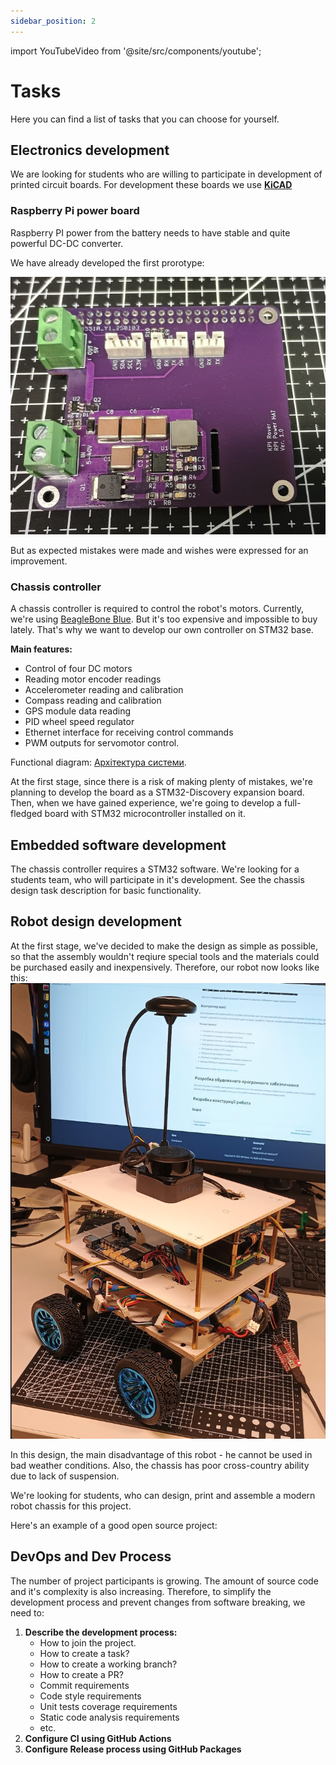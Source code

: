 ```yaml
---
sidebar_position: 2
---
```


import YouTubeVideo from '@site/src/components/youtube';

# Tasks
Here you can find a list of tasks that you can choose for yourself.

## Electronics development

We are looking for students who are willing to participate in development of printed circuit boards.
For development these boards we use [**KiCAD**](https://www.kicad.org/)

### Raspberry Pi power board
Raspberry PI power from the battery needs to have stable and quite powerful DC-DC converter.

We have already developed the first prorotype:

![RPI HAT](../platform/rpi_power_hat/img/rpihat_v1.png)

But as expected mistakes were made and wishes were expressed for an improvement.

### Chassis controller

A chassis controller is required to control the robot's motors. Currently, we're using [BeagleBone Blue](https://www.beagleboard.org/boards/beaglebone-blue). But it's too expensive and impossible to buy lately. That's why we want to develop our own controller on STM32 base.

**Main features:**
* Control of four DC motors 
* Reading motor encoder readings
* Accelerometer reading and calibration
* Compass reading and calibration
* GPS module data reading
* PID wheel speed regulator
* Ethernet interface for receiving control commands
* PWM outputs for servomotor control.

Functional diagram: [Архітектура системи](../platform/overview/overview.md).

At the first stage, since there is a risk of making plenty of mistakes, we're planning to develop the board as a STM32-Discovery expansion board. Then, when we have gained experience, we're going to develop a full-fledged board with STM32 microcontroller installed on it.

## Embedded software development

The chassis controller requires a STM32 software. We're looking for a students team, who will participate in it's development.
See the chassis design task description for basic functionality.

## Robot design development
At the first stage, we've decided to make the design as simple as possible, so that the assembly wouldn't reqiure special tools and the materials could be purchased easily and inexpensively. Therefore, our robot now looks like this: 
![KPI Rover](./img/kpi_rover.png)

In this design, the main disadvantage of this robot - he cannot be used in bad weather conditions. Also, the chassis has poor cross-country ability due to lack of suspension.

We're looking for students, who can design, print and assemble a modern robot chassis for this project.

Here's an example of a good open source project:

<YouTubeVideo videoId="90HxqwZaWRA" />

## DevOps and Dev Process

The number of project participants is growing. The amount of source code and it's complexity is also increasing. Therefore, to simplify the development process and prevent changes from software breaking, we need to:
1. **Describe the development process:**
   * How to join the project.
   * How to create a task?
   * How to create a working branch?
   * How to create a PR?
   * Commit requirements
   * Code style requirements
   * Unit tests coverage requirements
   * Static code analysis requirements
   * etc.
2. **Configure CI using GitHub Actions**
3. **Configure Release process using GitHub Packages**

